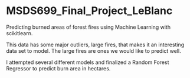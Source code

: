 # MSDS699_Final_Project_LeBlanc
Predicting burned areas of forest fires using Machine Learning with scikitlearn.

This data has some major outliers, large fires, that makes it an interesting data set to model. The large fires are ones we would like to predict well.

I attempted several different models and finalized a Random Forest Regressor to predict burn area in hectares. 

